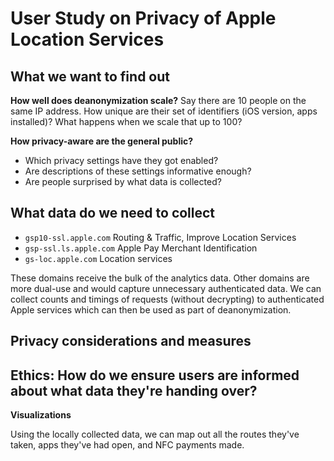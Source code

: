 # User Study on Privacy of Apple Location Services

## What we want to find out

**How well does deanonymization scale?**
Say there are 10 people on the same IP address. How unique are their set of identifiers (iOS version, apps installed)? What happens when we scale that up to 100?

**How privacy-aware are the general public?**

- Which privacy settings have they got enabled?
- Are descriptions of these settings informative enough?
- Are people surprised by what data is collected?

## What data do we need to collect

- `gsp10-ssl.apple.com` Routing & Traffic, Improve Location Services
- `gsp-ssl.ls.apple.com` Apple Pay Merchant Identification
- `gs-loc.apple.com` Location services

These domains receive the bulk of the analytics data. Other domains are more dual-use and would capture unnecessary authenticated data. We can collect counts and timings of requests (without decrypting) to authenticated Apple services which can then be used as part of deanonymization.

## Privacy considerations and measures

## Ethics: How do we ensure users are informed about what data they're handing over?

**Visualizations**

Using the locally collected data, we can map out all the routes they've taken, apps they've had open, and NFC payments made.
